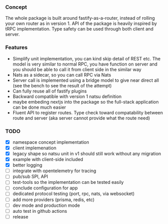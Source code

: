 ### Concept

The whole package is built around fastify-as-a-router, instead of rolling your own router as in version 1. API of the package is heavily inspired by tRPC implementation. Type safety can be used through both client and server. 

### Features

- Simplify unit implementation, you can kind skip detail of REST etc. The model is very similar to normal RPC, you have function on server and you should be able to call it from client side in the similar way
- Nats as a sidecar, so you can call RPC via Nats
- Server call is implemented using a bridge model to give near direct all (see the bench to see the result of the attempt)
- Can fully reuse all of fastify plugins
- Backward compatible with version 1 natsu definition
- maybe embeding nextjs into the package so the full-stack application can be done much easier
- Fluent API to register routes. Type check toward compatability between route and server (aka server cannot provide what the route need)

### TODO
- [x] namespace concept implementation
- [x] client implemenation
- [x] legacy shape so natsu unit in v1 should still work without any migration
- [x] example with client-side included
- [x] better logging
- [ ] integrate with opentelemetry for tracing
- [ ] pub/sub SPI, API
- [ ] test-tools so the implementation can be tested easily
- [ ] conclude configuration for app
- [ ] dedicated protocol testing (port, rpc, nats, via websocket)
- [ ] add more providers (prisma, redis, etc)
- [ ] dev mode and production mode
- [ ] auto test in github actions
- [ ] release